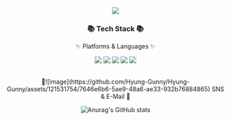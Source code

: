 <div align=center>
        <img src="https://capsule-render.vercel.app/api?type=transparent&text=[Hyung%20gun%20Gihub]&animation=twinkling&fontSize=90&fontColor=d6ace6" />

</div>
<div align=center>
        <h3>📚 Tech Stack 📚</h3>
        <p>✨ Platforms & Languages ✨</p>
</div>
<div align="center">
        <img src="https://img.shields.io/badge/Java-007396?style=flat&logo=Conda-Forge&logoColor=white" />
        <img src="https://img.shields.io/badge/C++-00599C?style=flat&logo=cplusplus&logoColor=white" />
        <img src="https://img.shields.io/badge/C-A8B9CC?style=flat&logo=c&logoColor=white" />
        <img src="https://img.shields.io/badge/Python-3776AB?style=flat&logo=python&logoColor=white" />
        <img src="https://img.shields.io/badge/NFC-D20A0A?style=flat&logo=nfc&logoColor=white" />
</div>
<br>
<div align=center>
        <p>🎨![image](https://github.com/Hyung-Gunny/Hyung-Gunny/assets/121531754/7646e6b6-5ae9-48a6-ae33-932b76884865)
 SNS & E-Mail 🎨</p>
</div>
<div align=center>
        
        
        

![Anurag's GitHub stats](https://github-readme-stats.vercel.app/api?username=Hyung-Gunny&show_icons=true&theme=radical)
